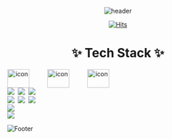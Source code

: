 <div align="center">

![header](https://capsule-render.vercel.app/api?type=waving&color=348fdf&height=150&animation=twinkling)

[![Hits](https://hits.seeyoufarm.com/api/count/incr/badge.svg?url=https%3A%2F%2Fgithub.com%2FBossMG-github&count_bg=%233DBCC8&title_bg=%23000000&icon=&icon_color=%23E7E7E7&title=GITHUB&edge_flat=false)](https://hits.seeyoufarm.com)

<h1>✨ Tech Stack ✨</h1>

<div style="display: flex;">
  <img src="https://techstack-generator.vercel.app/github-icon.svg" alt="icon" width="50" style="width: 50px; height: 42px; margin-right: 41px;" />
  <img src="https://techstack-generator.vercel.app/java-icon.svg" alt="icon" width="50" style="width: 50px; height: 42px; margin-right: 41px;" />
  <img src="https://techstack-generator.vercel.app/csharp-icon.svg" alt="icon" width="50" style="width: 50px; height: 42px;" />
</div>

<div style="display:flex; flex-direction:column; align-items:flex-start;">
  
<!-- Mobile -->
<div>
  <img src="https://img.shields.io/badge/Android-3DDC84?style=flat-square&logo=Android&logoColor=white"/>&nbsp
  <img src="https://img.shields.io/badge/Flutter-02569B?style=flat-square&logo=Flutter&logoColor=white"/>&nbsp
  <img src="https://img.shields.io/badge/Dart-0175C2?style=flat-square&logo=Dart&logoColor=white"/>&nbsp
</div>

<!-- 언어 -->
<div>
  <img src="https://img.shields.io/badge/Java-007396?style=flat-square&logo=Java&logoColor=white"/>&nbsp
  <img src="https://img.shields.io/badge/Kotlin-0095D5?style=flat-square&logo=Kotlin&logoColor=white"/>&nbsp
  <img src="https://img.shields.io/badge/Dart-0175C2?style=flat-square&logo=Dart&logoColor=white"/>&nbsp
</div>

<!-- 데이터베이스 -->
<div>
  <img src="https://img.shields.io/badge/mysql-4479A1?style=for-the-badge&logo=mysql&logoColor=white"> 
</div>

<!-- 서버 -->
<div>
  <img src="https://img.shields.io/badge/linux-FCC624?style=for-the-badge&logo=linux&logoColor=black"> 
</div>

</div>

</div>

![Footer](https://capsule-render.vercel.app/api?type=waving&color=348fdf&height=150&animation=twinkling&section=footer)
